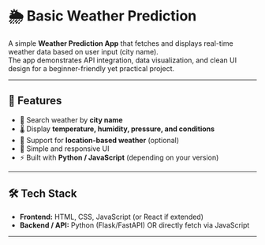 # 🌦️ Basic Weather Prediction

A simple **Weather Prediction App** that fetches and displays real-time weather data based on user input (city name).  
The app demonstrates API integration, data visualization, and clean UI design for a beginner-friendly yet practical project.  

---

## 📌 Features
- 🔎 Search weather by **city name**
- 🌡️ Display **temperature, humidity, pressure, and conditions**
- 📍 Support for **location-based weather** (optional)
- 🎨 Simple and responsive UI
- ⚡ Built with **Python / JavaScript** (depending on your version)

---

## 🛠️ Tech Stack
- **Frontend:** HTML, CSS, JavaScript (or React if extended)
- **Backend / API:** Python (Flask/FastAPI) OR directly fetch via JavaScript


---


